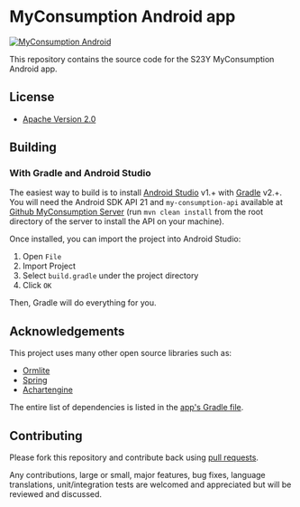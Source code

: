 # MyConsumption Android app

[![MyConsumption Android](https://dl.dropboxusercontent.com/u/22987083/banner-myconsumption-android%20v2.png)](http://s23y.org)

This repository contains the source code for the S23Y MyConsumption Android app.

## License

* [Apache Version 2.0](http://www.apache.org/licenses/LICENSE-2.0.html)

## Building

### With Gradle and Android Studio

The easiest way to build is to install [Android Studio](https://developer.android.com/sdk/index.html) v1.+
with [Gradle](https://www.gradle.org/) v2.+. You will need the Android SDK API 21 and `my-consumption-api` available at [Github MyConsumption Server](https://github.com/S23Y/myconsumption-server/) (run `mvn clean install` from the root directory of the server to install the API on your machine).

Once installed, you can import the project into Android Studio:

1. Open `File`
2. Import Project
3. Select `build.gradle` under the project directory
4. Click `OK`

Then, Gradle will do everything for you.

## Acknowledgements

This project uses many other open source libraries such as:

* [Ormlite](https://github.com/j256/ormlite-android)
* [Spring](https://github.com/spring-projects/spring-framework)
* [Achartengine](https://code.google.com/p/achartengine/)

The entire list of dependencies
is listed in the [app's Gradle file](https://github.com/S23Y/myconsumption-android/blob/master/app/build.gradle).

## Contributing

Please fork this repository and contribute back using
[pull requests](https://github.com/S23Y/myconsumption-android/pulls).

Any contributions, large or small, major features, bug fixes, language translations, 
unit/integration tests are welcomed and appreciated
but will be reviewed and discussed.
